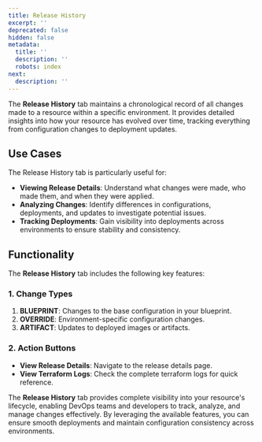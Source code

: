 ```yaml
---
title: Release History
excerpt: ''
deprecated: false
hidden: false
metadata:
  title: ''
  description: ''
  robots: index
next:
  description: ''
---
```

The **Release History** tab maintains a chronological record of all changes made to a resource within a specific environment. It provides detailed insights into how your resource has evolved over time, tracking everything from configuration changes to deployment updates.

## Use Cases

The Release History tab is particularly useful for:

* **Viewing Release Details**: Understand what changes were made, who made them, and when they were applied.
* **Analyzing Changes**: Identify differences in configurations, deployments, and updates to investigate potential issues.
* **Tracking Deployments**: Gain visibility into deployments across environments to ensure stability and consistency.

<Embed url="https://app.storylane.io/demo/fyqu0dbk6sw4" title="Release history" favicon="https://app.storylane.io/favicon.ico" image="https://app-pages.storylane.io/company/company_8c4ce947-95e7-4f47-ab9c-89edf23fd0e3/project/project_be0029f8-1a55-480f-83e9-5ef88ae35f13/preview.gif" provider="app.storylane.io" href="https://app.storylane.io/demo/fyqu0dbk6sw4" typeOfEmbed="jsfiddle" html="%3Ciframe%20class%3D%22embedly-embed%22%20src%3D%22%2F%2Fcdn.embedly.com%2Fwidgets%2Fmedia.html%3Fsrc%3Dhttps%253A%252F%252Fapp.storylane.io%252Fdemo%252Ffyqu0dbk6sw4%26display_name%3DStorylane%26url%3Dhttps%253A%252F%252Fapp.storylane.io%252Fdemo%252Ffyqu0dbk6sw4%26image%3Dhttps%253A%252F%252Fapp-pages.storylane.io%252Fcompany%252Fcompany_8c4ce947-95e7-4f47-ab9c-89edf23fd0e3%252Fproject%252Fproject_be0029f8-1a55-480f-83e9-5ef88ae35f13%252Fpreview.gif%26type%3Dtext%252Fhtml%26schema%3Dstorylane%22%20width%3D%22750%22%20height%3D%22431%22%20scrolling%3D%22no%22%20title%3D%22Storylane%20embed%22%20frameborder%3D%220%22%20allow%3D%22autoplay%3B%20fullscreen%3B%20encrypted-media%3B%20picture-in-picture%3B%22%20allowfullscreen%3D%22true%22%3E%3C%2Fiframe%3E" />

## Functionality

The **Release History** tab includes the following key features:

### 1. **Change Types**

1. **BLUEPRINT**: Changes to the base configuration in your blueprint.
2. **OVERRIDE**: Environment-specific configuration changes.
3. **ARTIFACT**: Updates to deployed images or artifacts.

### 2. **Action Buttons**

* **View Release Details**: Navigate to the release details page.
* **View Terraform Logs**: Check the complete terraform logs for quick reference.

The **Release History** tab provides complete visibility into your resource's lifecycle, enabling DevOps teams and developers to track, analyze, and manage changes effectively. By leveraging the available features, you can ensure smooth deployments and maintain configuration consistency across environments.

